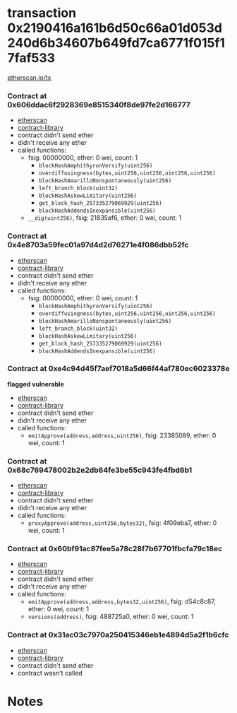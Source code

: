 # transaction 0x2190416a161b6d50c66a01d053d240d6b34607b649fd7ca6771f015f17faf533

[etherscan.io/tx](https://etherscan.io/tx/0x2190416a161b6d50c66a01d053d240d6b34607b649fd7ca6771f015f17faf533)


### Contract at 0x606ddac6f2928369e8515340f8de97fe2d166777

* [etherscan](https://etherscan.io/address/0x606ddac6f2928369e8515340f8de97fe2d166777)
* [contract-library](https://contract-library.com/#!/contracts/MAINNET/606ddac6f2928369e8515340f8de97fe2d166777)
* contract didn't send ether
* didn't receive any ether
* called functions:
    * fsig: 00000000, ether: 0 wei, count: 1
        * `blockHashAmphithyronVersify(uint256)`
        * `overdiffusingness(bytes,uint256,uint256,uint256,uint256)`
        * `blockHashAmarilloNonspontaneously(uint256)`
        * `left_branch_block(uint32)`
        * `blockHashAskewLimitary(uint256)`
        * `get_block_hash_257335279069929(uint256)`
        * `blockHashAddendsInexpansible(uint256)`
    * `__dig(uint256)`, fsig: 21835af6, ether: 0 wei, count: 1


### Contract at 0x4e8703a59fec01a97d4d2d76271e4f086dbb52fc

* [etherscan](https://etherscan.io/address/0x4e8703a59fec01a97d4d2d76271e4f086dbb52fc)
* [contract-library](https://contract-library.com/#!/contracts/MAINNET/4e8703a59fec01a97d4d2d76271e4f086dbb52fc)
* contract didn't send ether
* didn't receive any ether
* called functions:
    * fsig: 00000000, ether: 0 wei, count: 1
        * `blockHashAmphithyronVersify(uint256)`
        * `overdiffusingness(bytes,uint256,uint256,uint256,uint256)`
        * `blockHashAmarilloNonspontaneously(uint256)`
        * `left_branch_block(uint32)`
        * `blockHashAskewLimitary(uint256)`
        * `get_block_hash_257335279069929(uint256)`
        * `blockHashAddendsInexpansible(uint256)`


### Contract at 0xe4c94d45f7aef7018a5d66f44af780ec6023378e

**flagged vulnerable**

* [etherscan](https://etherscan.io/address/0xe4c94d45f7aef7018a5d66f44af780ec6023378e)
* [contract-library](https://contract-library.com/#!/contracts/MAINNET/e4c94d45f7aef7018a5d66f44af780ec6023378e)
* contract didn't send ether
* didn't receive any ether
* called functions:
    * `emitApprove(address,address,uint256)`, fsig: 23385089, ether: 0 wei, count: 1


### Contract at 0x68c769478002b2e2db64fe3be55c943fe4fbd6b1

* [etherscan](https://etherscan.io/address/0x68c769478002b2e2db64fe3be55c943fe4fbd6b1)
* [contract-library](https://contract-library.com/#!/contracts/MAINNET/68c769478002b2e2db64fe3be55c943fe4fbd6b1)
* contract didn't send ether
* didn't receive any ether
* called functions:
    * `proxyApprove(address,uint256,bytes32)`, fsig: 4f09eba7, ether: 0 wei, count: 1


### Contract at 0x60bf91ac87fee5a78c28f7b67701fbcfa79c18ec

* [etherscan](https://etherscan.io/address/0x60bf91ac87fee5a78c28f7b67701fbcfa79c18ec)
* [contract-library](https://contract-library.com/#!/contracts/MAINNET/60bf91ac87fee5a78c28f7b67701fbcfa79c18ec)
* contract didn't send ether
* didn't receive any ether
* called functions:
    * `emitApprove(address,address,bytes32,uint256)`, fsig: d54c8c87, ether: 0 wei, count: 1
    * `versions(address)`, fsig: 488725a0, ether: 0 wei, count: 1


### Contract at 0x31ac03c7970a250415346eb1e4894d5a2f1b6cfc

* [etherscan](https://etherscan.io/address/0x31ac03c7970a250415346eb1e4894d5a2f1b6cfc)
* [contract-library](https://contract-library.com/#!/contracts/MAINNET/31ac03c7970a250415346eb1e4894d5a2f1b6cfc)
* contract didn't send ether
* contract wasn't called

# Notes

